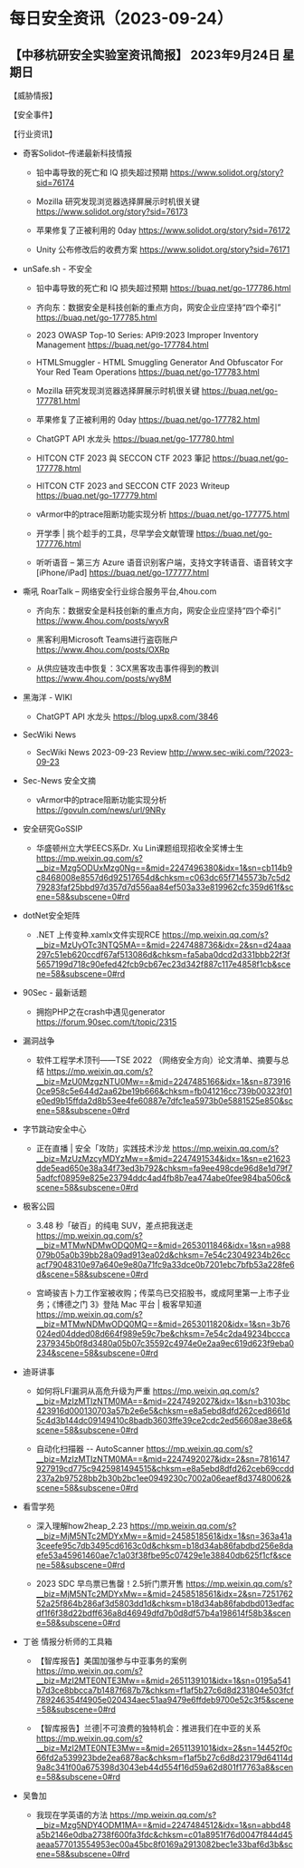 # 每日安全资讯（2023-09-24）

【中移杭研安全实验室资讯简报】
2023年9月24日 星期日
---------------------------
【威胁情报】

【安全事件】

【行业资讯】

- 奇客Solidot–传递最新科技情报
  - 铅中毒导致的死亡和 IQ 损失超过预期
https://www.solidot.org/story?sid=76174

  - Mozilla 研究发现浏览器选择屏展示时机很关键
https://www.solidot.org/story?sid=76173

  - 苹果修复了正被利用的 0day
https://www.solidot.org/story?sid=76172

  - Unity 公布修改后的收费方案
https://www.solidot.org/story?sid=76171

- unSafe.sh - 不安全
  - 铅中毒导致的死亡和 IQ 损失超过预期
https://buaq.net/go-177786.html

  - 齐向东：数据安全是科技创新的重点方向，网安企业应坚持“四个牵引”
https://buaq.net/go-177785.html

  - 2023 OWASP Top-10 Series: API9:2023 Improper Inventory Management
https://buaq.net/go-177784.html

  - HTMLSmuggler - HTML Smuggling Generator And Obfuscator For Your Red Team Operations
https://buaq.net/go-177783.html

  - Mozilla 研究发现浏览器选择屏展示时机很关键
https://buaq.net/go-177781.html

  - 苹果修复了正被利用的 0day
https://buaq.net/go-177782.html

  - ChatGPT API 水龙头
https://buaq.net/go-177780.html

  - HITCON CTF 2023 與 SECCON CTF 2023 筆記
https://buaq.net/go-177778.html

  - HITCON CTF 2023 and SECCON CTF 2023 Writeup
https://buaq.net/go-177779.html

  - vArmor中的ptrace阻断功能实现分析
https://buaq.net/go-177775.html

  - 开学季 | 挑个趁手的工具，尽早学会文献管理
https://buaq.net/go-177776.html

  - 听听语音 – 第三方 Azure 语音识别客户端，支持文字转语音、语音转文字[iPhone/iPad]
https://buaq.net/go-177777.html

- 嘶吼 RoarTalk – 网络安全行业综合服务平台,4hou.com
  - 齐向东：数据安全是科技创新的重点方向，网安企业应坚持“四个牵引”
https://www.4hou.com/posts/wyvR

  - 黑客利用Microsoft Teams进行盗窃账户
https://www.4hou.com/posts/OXRp

  - 从供应链攻击中恢复：3CX黑客攻击事件得到的教训
https://www.4hou.com/posts/wy8M

- 黑海洋 - WIKI
  - ChatGPT API 水龙头
https://blog.upx8.com/3846

- SecWiki News
  - SecWiki News 2023-09-23 Review
http://www.sec-wiki.com/?2023-09-23

- Sec-News 安全文摘
  - vArmor中的ptrace阻断功能实现分析
https://govuln.com/news/url/9NRy

- 安全研究GoSSIP
  - 华盛顿州立大学EECS系Dr. Xu Lin课题组现招收全奖博士生
https://mp.weixin.qq.com/s?__biz=Mzg5ODUxMzg0Ng==&mid=2247496380&idx=1&sn=cb114b9c8468008e8557d6d92517654d&chksm=c063dc65f7145573b7c5d279283faf25bbd97d357d7d556aa84ef503a33e819962cfc359d61f&scene=58&subscene=0#rd

- dotNet安全矩阵
  - .NET 上传变种.xamlx文件实现RCE
https://mp.weixin.qq.com/s?__biz=MzUyOTc3NTQ5MA==&mid=2247488736&idx=2&sn=d24aaa297c51eb620ccdf67af513086d&chksm=fa5aba0dcd2d331bbb22f3f5657199d718c90efed42fcb9cb67ec23d342f887c117e4858f1cb&scene=58&subscene=0#rd

- 90Sec - 最新话题
  - 拥抱PHP之在crash中遇见generator
https://forum.90sec.com/t/topic/2315

- 漏洞战争
  - 软件工程学术顶刊——TSE 2022 （网络安全方向）论文清单、摘要与总结
https://mp.weixin.qq.com/s?__biz=MzU0MzgzNTU0Mw==&mid=2247485166&idx=1&sn=8739160ce958c5e644d2aa62be19b666&chksm=fb041216cc739b00323f01e0ed9b15ffda2d8b53ee4fe60887e7dfc1ea5973b0e5881525e850&scene=58&subscene=0#rd

- 字节跳动安全中心
  - 正在直播 | 安全「攻防」实践技术沙龙
https://mp.weixin.qq.com/s?__biz=MzUzMzcyMDYzMw==&mid=2247491534&idx=1&sn=e21623dde5ead650e38a34f73ed3b792&chksm=fa9ee498cde96d8e1d79f75adfcf08959e825e23794ddc4ad4fb8b7ea474abe0fee984ba506c&scene=58&subscene=0#rd

- 极客公园
  - 3.48 秒「破百」的纯电 SUV，差点把我送走
https://mp.weixin.qq.com/s?__biz=MTMwNDMwODQ0MQ==&mid=2653011846&idx=1&sn=a988079b05a0b39bb28a09ad913ea02d&chksm=7e54c23049234b26ccacf79048310e97a640e9e80a71fc9a33dce0b7201ebc7bfb53a228fe6d&scene=58&subscene=0#rd

  - 宫崎骏吉卜力工作室被收购；传菜鸟已交招股书，或成阿里第一上市子业务；《博德之门 3》登陆 Mac 平台 | 极客早知道
https://mp.weixin.qq.com/s?__biz=MTMwNDMwODQ0MQ==&mid=2653011820&idx=1&sn=3b76024ed04dded08d664f989e59c7be&chksm=7e54c2da49234bccca2379345b0f8d3480a05b07c35592c4974e0e2aa9ec619d623f9eba0234&scene=58&subscene=0#rd

- 迪哥讲事
  - 如何将LFI漏洞从高危升级为严重
https://mp.weixin.qq.com/s?__biz=MzIzMTIzNTM0MA==&mid=2247492027&idx=1&sn=b3103bc423916d000130703a57b2e6e5&chksm=e8a5ebd8dfd262ced8661d5c4d3b144dc09149410c8badb3603ffe39ce2cdc2ed56608ae38e6&scene=58&subscene=0#rd

  - 自动化扫描器 -- AutoScanner
https://mp.weixin.qq.com/s?__biz=MzIzMTIzNTM0MA==&mid=2247492027&idx=2&sn=7816147927919cd775c9425981494515&chksm=e8a5ebd8dfd262ceb69ccdd237a2b97528bb2b30b2bc1ee0949230c7002a06eaef8d37480062&scene=58&subscene=0#rd

- 看雪学苑
  - 深入理解how2heap_2.23
https://mp.weixin.qq.com/s?__biz=MjM5NTc2MDYxMw==&mid=2458518561&idx=1&sn=363a41a3ceefe95c7db3495cd6163c0d&chksm=b18d34ab86fabdbd256e8daefe53a45961460ae7c1a03f38fbe95c07429e1e38840db625f1cf&scene=58&subscene=0#rd

  - 2023 SDC 早鸟票已售罄！2.5折门票开售
https://mp.weixin.qq.com/s?__biz=MjM5NTc2MDYxMw==&mid=2458518561&idx=2&sn=725176252a25f864b286af3d5803dd1d&chksm=b18d34ab86fabdbd013edfacdf1f6f38d22bdff636a8d46949dfd7b0d8df57b4a198614f58b3&scene=58&subscene=0#rd

- 丁爸 情报分析师的工具箱
  - 【智库报告】美国加强参与中亚事务的案例
https://mp.weixin.qq.com/s?__biz=MzI2MTE0NTE3Mw==&mid=2651139101&idx=1&sn=0195a541b7d3ce8bbcca7b1487f687b7&chksm=f1af5b27c6d8d231804e503fcf789246354f4905e020434aec51aa9479e6ffdeb9700e52c3f5&scene=58&subscene=0#rd

  - 【智库报告】兰德|不可浪费的独特机会：推进我们在中亚的关系
https://mp.weixin.qq.com/s?__biz=MzI2MTE0NTE3Mw==&mid=2651139101&idx=2&sn=14452f0c66fd2a539923bde2ea6878ac&chksm=f1af5b27c6d8d23179d64114d9a8c341f00a675398d3043eb44d554f16d59a62d801f17763a8&scene=58&subscene=0#rd

- 吴鲁加
  - 我现在学英语的方法
https://mp.weixin.qq.com/s?__biz=Mzg5NDY4ODM1MA==&mid=2247484512&idx=1&sn=abbd48a5b2146e0dba2738f600fa3fdc&chksm=c01a8951f76d0047f844d45aeaa577013554953ec00a45bc8f0169a2913082bec1e33baf6d3b&scene=58&subscene=0#rd

